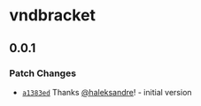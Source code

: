 # vndbracket

## 0.0.1

### Patch Changes

- [`a1383ed`](https://github.com/haleksandre/test-tauri/commit/a1383ed7205047a3d18de752600ca3932adeab92) Thanks [@haleksandre](https://github.com/haleksandre)! - initial version
